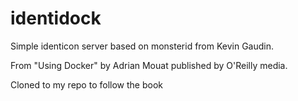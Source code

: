 identidock
==========

Simple identicon server based on monsterid from Kevin Gaudin.

From "Using Docker" by Adrian Mouat published by O'Reilly media.

Cloned to my repo to follow the book
